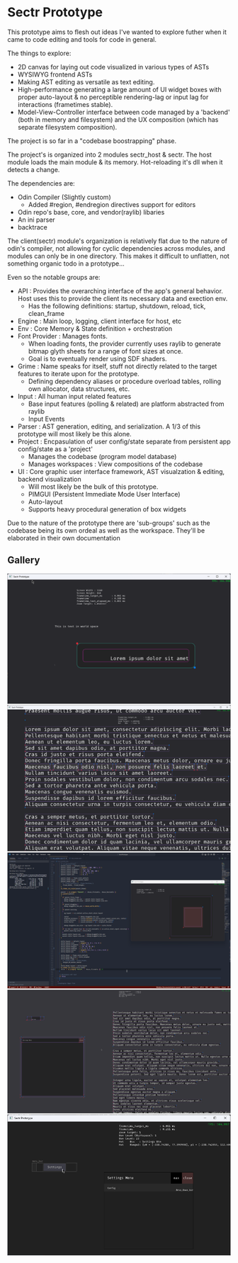 # Sectr Prototype

This prototype aims to flesh out ideas I've wanted to explore futher when it came to code editing and tools for code in general.

The things to explore:

* 2D canvas for laying out code visualized in various types of ASTs
* WYSIWYG frontend ASTs
* Making AST editing as versatile as text editing.
* High-performance generating a large amount of UI widget boxes with proper auto-layout & no perceptible rendering-lag or input lag for interactions (frametimes stable).
* Model-View-Controller interface between code managed by a 'backend' (both in memory and filesystem) and the UX composition (which has separate filesystem composition).

The project is so far in a "codebase boostrapping" phase.

The project's is organized into 2 modules sectr_host & sectr.
The host module loads the main module & its memory. Hot-reloading it's dll when it detects a change.

The dependencies are:

* Odin Compiler (Slightly custom)
  * Added #region, #endregion directives support for editors
* Odin repo's base, core, and vendor(raylib) libaries
* An ini parser
* backtrace

The client(sectr) module's organization is relatively flat due to the nature of odin's compiler, not allowing for cyclic dependencies across modules, and modules can only be in one directory.
This makes it difficult to unflatten, not something organic todo in a prototype...

Even so the notable groups are:

* API : Provides the overarching interface of the app's general behavior. Host uses this to provide the client its necessary data and exection env.
  * Has the following definitions: startup, shutdown, reload, tick, clean_frame
* Engine : Main loop, logging, client interface for host, etc
* Env : Core Memory & State definition + orchestration
* Font Provider : Manages fonts.
  * When loading fonts, the provider currently uses raylib to generate bitmap glyth sheets for a range of font sizes at once.
  * Goal is to eventually render using SDF shaders.
* Grime : Name speaks for itself, stuff not directly related to the target features to iterate upon for the prototype.
  * Defining dependency aliases or procedure overload tables, rolling own allocator, data structures, etc.
* Input : All human input related features
  * Base input features (polling & related) are platform abstracted from raylib
  * Input Events
* Parser : AST generation, editing, and serialization. A 1/3 of this prototype will most likely be this alone.
* Project : Encpasulation of user config/state separate from persistent app config/state as a 'project'
  * Manages the codebase (program model database)
  * Manages workspaces : View compositions of the codebase
* UI : Core graphic user interface framework, AST visualzation & editing, backend visualization
  * Will most likely be the bulk of this prototype.
  * PIMGUI (Persistent Immediate Mode User Interface)
  * Auto-layout
  * Supports heavy procedural generation of box widgets

Due to the nature of the prototype there are 'sub-groups' such as the codebase being its own ordeal as well as the workspace.
They'll be elaborated in their own documentation

## Gallery

![img](docs/assets/sectr_host_2024-03-09_04-30-27.png)
![img](docs/assets/sectr_host_2024-05-04_12-29-39.png)
![img](docs/assets/Code_2024-05-04_12-55-53.png)
![img](docs/assets/sectr_host_2024-05-11_22-34-15.png)
![img](docs/assets/sectr_host_2024-05-15_03-32-36.png)
